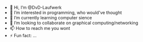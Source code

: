 - 👋 Hi, I’m @DvD-Laufwerk
- 👀 I’m interested in programming, who would've thought
- 🌱 I’m currently learning computer sience
- 💞️ I’m looking to collaborate on graphical computing/networking
- 📫 How to reach me you wont
- ⚡ Fun fact: ...

<!---
DvD-Laufwerk/DvD-Laufwerk is a ✨ special ✨ repository because its `README.md` (this file) appears on your GitHub profile.
You can click the Preview link to take a look at your changes.
--->
